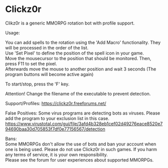 # Clickz0r
Clikz0r is a generic MMORPG rotation bot with profile support.

Usage:

You can add spells to the rotation using the 'Add Macro' functionality. They will be processed in the order of the list.<br>
Use 'Set Pixel' to define the position of the spell icon in your game.<br>
Move the mousecursor to the position that should be monitored. Then, press F11 to set the pixel.<br>
Afterwards move the mouse to another position and wait 3 seconds (The program buttons will become active again)

To start/stop, press the 'F' key.

Attention! Change the filename of the executable to prevent detection.

Support/Profiles: https://clickz0r.freeforums.net/

False Positives:
Some virus programs are detecting bots as viruses. Please add the program to your exclusion list in this case.<br>
https://www.virustotal.com/gui/file/3afd4b328eb1cef02d49276eace8520e794690baa30d705853f7df0e77156567/detection

Bans:<br>
Some MMORPGs don't allow the use of bots and ban your account when one is being used. Please do not use Clickz0r in such games. If you harm any terms of service, it is your own responsibility.<br>Please see the forum for user experiences about supported MMORPGs.
